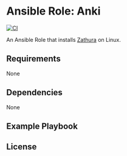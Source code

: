 # Ansible Role: Anki
[![CI](https://github.com/skaary/ansible-role-zathura/actions/workflows/ci.yml/badge.svg?branch=master&event=push)](https://github.com/skaary/ansible-role-zathura/actions?query=workflow%3Ci)

An Ansible Role that installs [Zathura](https://pwmt.org/projects/zathura/) on Linux.

## Requirements

None

## Dependencies

None

## Example Playbook


## License

